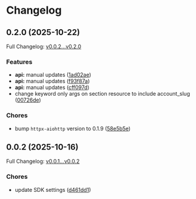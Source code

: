 # Changelog

## 0.2.0 (2025-10-22)

Full Changelog: [v0.0.2...v0.2.0](https://github.com/adamsteele-sp/searchpilot-python/compare/v0.0.2...v0.2.0)

### Features

* **api:** manual updates ([1ad02ae](https://github.com/adamsteele-sp/searchpilot-python/commit/1ad02ae9c61485b794bcb58a32d57b76df115ac2))
* **api:** manual updates ([f93f87a](https://github.com/adamsteele-sp/searchpilot-python/commit/f93f87ac48e31529d52ab2d57f7887e27e234854))
* **api:** manual updates ([cff097d](https://github.com/adamsteele-sp/searchpilot-python/commit/cff097df39a14405d1ac28dabf02ce64e1390f8b))
* change keyword only args on section resource to include account_slug ([00726de](https://github.com/adamsteele-sp/searchpilot-python/commit/00726def877a0991fa4cab8ee2f02f82e7a49c08))


### Chores

* bump `httpx-aiohttp` version to 0.1.9 ([58e5b5e](https://github.com/adamsteele-sp/searchpilot-python/commit/58e5b5ec90dfae8831040c7d5b432a3996d783db))

## 0.0.2 (2025-10-16)

Full Changelog: [v0.0.1...v0.0.2](https://github.com/adamsteele-sp/searchpilot-python/compare/v0.0.1...v0.0.2)

### Chores

* update SDK settings ([d461dd1](https://github.com/adamsteele-sp/searchpilot-python/commit/d461dd15151e63436180b217010030752c8c50ab))
